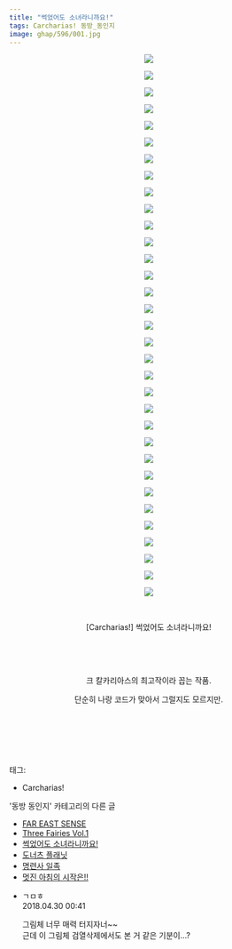 ```yaml
---
title: "썩었어도 소녀라니까요!"
tags: Carcharias! 동방_동인지
image: ghap/596/001.jpg
---
```

<div class="article">
<p style="text-align: center; clear: none; float: none;"><img src="{{ site.nasurl }}/ghap/596/001.jpg"/></p>
<p style="text-align: center; clear: none; float: none;"><img src="{{ site.nasurl }}/ghap/596/002.jpg"/></p>
<p style="text-align: center; clear: none; float: none;"><img src="{{ site.nasurl }}/ghap/596/003.jpg"/></p>
<p style="text-align: center; clear: none; float: none;"><img src="{{ site.nasurl }}/ghap/596/004.jpg"/></p>
<p style="text-align: center; clear: none; float: none;"><img src="{{ site.nasurl }}/ghap/596/005.jpg"/></p>
<p style="text-align: center; clear: none; float: none;"><img src="{{ site.nasurl }}/ghap/596/006.jpg"/></p>
<p style="text-align: center; clear: none; float: none;"><img src="{{ site.nasurl }}/ghap/596/007.jpg"/></p>
<p style="text-align: center; clear: none; float: none;"><img src="{{ site.nasurl }}/ghap/596/008.jpg"/></p>
<p style="text-align: center; clear: none; float: none;"><img src="{{ site.nasurl }}/ghap/596/009.jpg"/></p>
<p style="text-align: center; clear: none; float: none;"><img src="{{ site.nasurl }}/ghap/596/010.jpg"/></p>
<p style="text-align: center; clear: none; float: none;"><img src="{{ site.nasurl }}/ghap/596/011.jpg"/></p>
<p style="text-align: center; clear: none; float: none;"><img src="{{ site.nasurl }}/ghap/596/012.jpg"/></p>
<p style="text-align: center; clear: none; float: none;"><img src="{{ site.nasurl }}/ghap/596/013.jpg"/></p>
<p style="text-align: center; clear: none; float: none;"><img src="{{ site.nasurl }}/ghap/596/014.jpg"/></p>
<p style="text-align: center; clear: none; float: none;"><img src="{{ site.nasurl }}/ghap/596/015.jpg"/></p>
<p style="text-align: center; clear: none; float: none;"><img src="{{ site.nasurl }}/ghap/596/016.jpg"/></p>
<p style="text-align: center; clear: none; float: none;"><img src="{{ site.nasurl }}/ghap/596/017.jpg"/></p>
<p style="text-align: center; clear: none; float: none;"><img src="{{ site.nasurl }}/ghap/596/018.jpg"/></p>
<p style="text-align: center; clear: none; float: none;"><img src="{{ site.nasurl }}/ghap/596/019.jpg"/></p>
<p style="text-align: center; clear: none; float: none;"><img src="{{ site.nasurl }}/ghap/596/020.jpg"/></p>
<p style="text-align: center; clear: none; float: none;"><img src="{{ site.nasurl }}/ghap/596/021.jpg"/></p>
<p style="text-align: center; clear: none; float: none;"><img src="{{ site.nasurl }}/ghap/596/022.jpg"/></p>
<p style="text-align: center; clear: none; float: none;"><img src="{{ site.nasurl }}/ghap/596/023.jpg"/></p>
<p style="text-align: center; clear: none; float: none;"><img src="{{ site.nasurl }}/ghap/596/024.jpg"/></p>
<p style="text-align: center; clear: none; float: none;"><img src="{{ site.nasurl }}/ghap/596/025.jpg"/></p>
<p style="text-align: center; clear: none; float: none;"><img src="{{ site.nasurl }}/ghap/596/026.jpg"/></p>
<p style="text-align: center; clear: none; float: none;"><img src="{{ site.nasurl }}/ghap/596/027.jpg"/></p>
<p style="text-align: center; clear: none; float: none;"><img src="{{ site.nasurl }}/ghap/596/028.jpg"/></p>
<p style="text-align: center; clear: none; float: none;"><img src="{{ site.nasurl }}/ghap/596/029.jpg"/></p>
<p style="text-align: center; clear: none; float: none;"><img src="{{ site.nasurl }}/ghap/596/030.jpg"/></p>
<p style="text-align: center; clear: none; float: none;"><img src="{{ site.nasurl }}/ghap/596/031.jpg"/></p>
<p style="text-align: center; clear: none; float: none;"><img src="{{ site.nasurl }}/ghap/596/032.jpg"/></p>
<p style="text-align: center; clear: none; float: none;"><img src="{{ site.nasurl }}/ghap/596/033.jpg"/></p>
<p style="text-align: center; clear: none; float: none;"><br/></p>
<p style="text-align: center; clear: none; float: none;">[Carcharias!] 썩었어도 소녀라니까요!</p>
<p style="text-align: center; clear: none; float: none;"><br/></p>
<p style="text-align: center; clear: none; float: none;"><br/></p>
<p style="text-align: center; clear: none; float: none;">크 칼카리아스의 최고작이라 꼽는 작품.</p>
<p style="text-align: center; clear: none; float: none;">단순히 나랑 코드가 맞아서 그럴지도 모르지만.</p>
<p style="text-align: center; clear: none; float: none;"><br/></p>
<p style="text-align: center; clear: none; float: none;"><br/></p>
<p><br/></p>
</div><div class="tagTrail">
<p>태그: </p>
<ul>
<li>Carcharias!</li>
</ul>
</div><div class="another">
<p>'동방 동인지' 카테고리의 다른 글</p>
<ul>
<li><a href="/2016-06-28-ghap_598">FAR EAST SENSE</a></li>
<li><a href="/2016-06-28-ghap_597">Three Fairies Vol.1</a></li>
<li><a href="/2016-06-27-ghap_596">썩었어도 소녀라니까요!</a></li>
<li><a href="/2016-06-27-ghap_595">도너츠 플래닛</a></li>
<li><a href="/2016-06-27-ghap_593">명련사 일족</a></li>
<li><a href="/2016-06-27-ghap_592">멋진 아침의 시작은!!</a></li>
</ul>
</div><div class="cb_module cb_fluid">
<div class="cb_wrt cb_profile">
<div class="comment">
<ul>
<li class="cb_thumb_off" id="comment15247131">
<div class="cb_comment_area">
<div class="cb_info_area">
<div class="cb_section">
<span class="cb_nick_name">ㄱㅁㅎ</span>
</div>
<div class="cb_section">
<span class="cb_date">2018.04.30 00:41 </span>
</div>
</div>
<div class="cb_dsc_comment">
<p class="cb_dsc">
											그림체 너무 매력 터지자너~~<br/>
근데 이 그림체 검열삭제에서도 본 거 같은 기분이...?
										</p>
</div>
</div></li>
</ul>
</div>
</div><!-- commentList close -->
</div>
